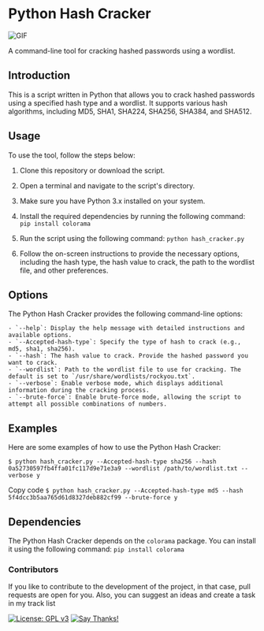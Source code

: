 # Python Hash Cracker
<div style="width: 300px">
  <img src="https://user-images.githubusercontent.com/75425513/228818247-c7a68838-2324-4879-aa99-f6668d2a837a.gif" alt="GIF" />
</div>

A command-line tool for cracking hashed passwords using a wordlist.

## Introduction

This is a script written in Python that allows you to crack hashed passwords using a specified hash type and a wordlist. It supports various hash algorithms, including MD5, SHA1, SHA224, SHA256, SHA384, and SHA512.

## Usage

To use the tool, follow the steps below:

1. Clone this repository or download the script.
2. Open a terminal and navigate to the script's directory.
3. Make sure you have Python 3.x installed on your system.
4. Install the required dependencies by running the following command:
```pip install colorama```
5. Run the script using the following command:
```python hash_cracker.py```

6. Follow the on-screen instructions to provide the necessary options, including the hash type, the hash value to crack, the path to the wordlist file, and other preferences.

## Options

The Python Hash Cracker provides the following command-line options:
```
- `--help`: Display the help message with detailed instructions and available options.
- `--Accepted-hash-type`: Specify the type of hash to crack (e.g., md5, sha1, sha256).
- `--hash`: The hash value to crack. Provide the hashed password you want to crack.
- `--wordlist`: Path to the wordlist file to use for cracking. The default is set to `/usr/share/wordlists/rockyou.txt`.
- `--verbose`: Enable verbose mode, which displays additional information during the cracking process.
- `--brute-force`: Enable brute-force mode, allowing the script to attempt all possible combinations of numbers.
```
## Examples

Here are some examples of how to use the Python Hash Cracker:

```$ python hash_cracker.py --Accepted-hash-type sha256 --hash 0a52730597fb4ffa01fc117d9e71e3a9 --wordlist /path/to/wordlist.txt --verbose y```

Copy code
```$ python hash_cracker.py --Accepted-hash-type md5 --hash 5f4dcc3b5aa765d61d8327deb882cf99 --brute-force y```


## Dependencies

The Python Hash Cracker depends on the `colorama` package. You can install it using the following command:
```pip install colorama```

### Contributors
If you like to contribute to the development of the project, in that case, pull requests are open for you.
Also, you can suggest an ideas and create a task in my track list

[![License: GPL v3](https://img.shields.io/badge/License-GPL%20v3-blue.svg)](http://www.gnu.org/licenses/gpl-3.0) [![Say Thanks!](https://img.shields.io/badge/Say%20Thanks-!-1EAEDB.svg)](https://saythanks.io/to/stanislav-web)  
